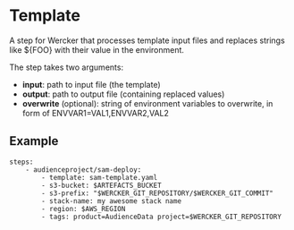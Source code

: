 # Template

A step for Wercker that processes template input files and replaces strings like ${FOO} with their value in the environment.

The step takes two arguments:

- **input**: path to input file (the template)
- **output**: path to output file (containing replaced values)
- **overwrite** (optional): string of environment variables to overwrite, in form of ENVVAR1=VAL1,ENVVAR2,VAL2

## Example

```
steps:
    - audienceproject/sam-deploy:
        - template: sam-template.yaml
        - s3-bucket: $ARTEFACTS_BUCKET
        - s3-prefix: "$WERCKER_GIT_REPOSITORY/$WERCKER_GIT_COMMIT"
        - stack-name: my awesome stack name
        - region: $AWS_REGION
        - tags: product=AudienceData project=$WERCKER_GIT_REPOSITORY
```
